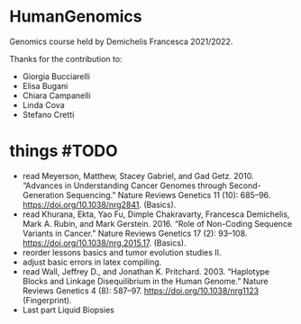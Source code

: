 # HumanGenomics
Genomics course held by Demichelis Francesca 2021/2022.

Thanks for the contribution to:
- Giorgia Bucciarelli
- Elisa Bugani
- Chiara Campanelli
- Linda Cova
- Stefano Cretti

# things #TODO
- read Meyerson, Matthew, Stacey Gabriel, and Gad Getz. 2010. “Advances in Understanding Cancer Genomes through Second-Generation Sequencing.” Nature Reviews Genetics 11 (10): 685–96. https://doi.org/10.1038/nrg2841. (Basics).
- read Khurana, Ekta, Yao Fu, Dimple Chakravarty, Francesca Demichelis, Mark A. Rubin, and Mark Gerstein. 2016. “Role of Non-Coding Sequence Variants in Cancer.” Nature Reviews Genetics 17 (2): 93–108. https://doi.org/10.1038/nrg.2015.17. (Basics).
- reorder lessons basics and tumor evolution studies II.
- adjust basic errors in latex compiling.
- read Wall, Jeffrey D., and Jonathan K. Pritchard. 2003. “Haplotype Blocks and Linkage Disequilibrium in the Human Genome.” Nature Reviews Genetics 4 (8): 587–97. https://doi.org/10.1038/nrg1123 (Fingerprint).
- Last part Liquid Biopsies







